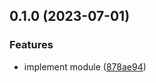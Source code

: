 

## 0.1.0 (2023-07-01)


### Features

* implement module ([878ae94](https://github.com/rchl/volar-component-types/commit/878ae947f716d3ad5731875de79f66788aad5e2a))